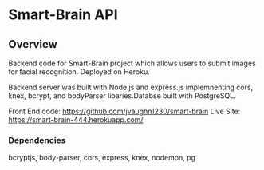 # Smart-Brain API

## Overview
Backend code for Smart-Brain project which allows users to submit images for facial recognition. Deployed on Heroku.

Backend server was built with Node.js and express.js implemnenting cors, knex, bcrypt, and bodyParser libaries.Databse built with PostgreSQL.

Front End code:  https://github.com/jvaughn1230/smart-brain
Live Site: https://smart-brain-444.herokuapp.com/

### Dependencies
bcryptjs, body-parser, cors, express, knex, nodemon, pg

